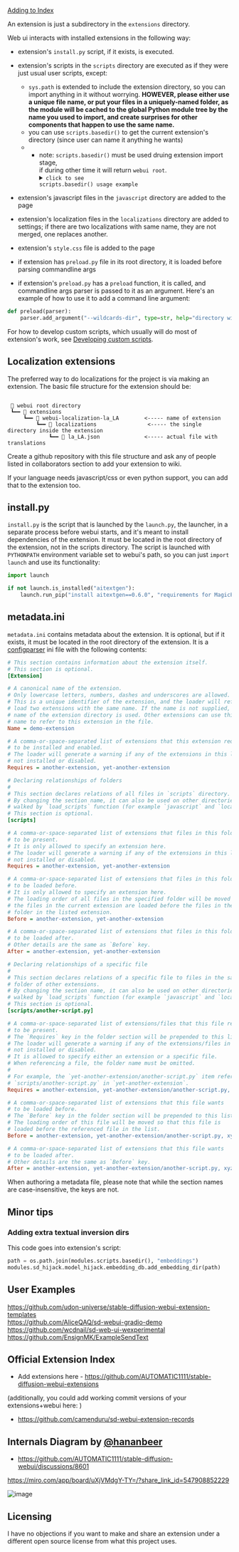[Adding to Index](#official-extension-index)

An extension is just a subdirectory in the `extensions` directory.

Web ui interacts with installed extensions in the following way:

- extension's `install.py` script, if it exists, is executed.
- extension's scripts in the `scripts` directory are executed as if they were just usual user scripts, except:
  - `sys.path` is extended to include the extension directory, so you can import anything in it without worrying. **HOWEVER, please either use a unique file name, or put your files in a uniquely-named folder, as the module will be cached to the global Python module tree by the name you used to import, and create surprises for other components that happen to use the same name.**
  - you can use `scripts.basedir()` to get the current extension's directory (since user can name it anything he wants)
  - - note: `scripts.basedir()` must be used druing extension import stage,<br>if during other time it will return `webui root`.<details><summary><code>click to see scripts.basedir() usage example</code></summary><p>
      > stable-diffusion-webui\extensions\example_extension_dir\scripts\example.py
      ```py
      from modules import scripts
      current_extension_directory = scripts.basedir()  # 'stable-diffusion-webui\extensions\example_extension_dir'
      # save it here for later use
      class ExampleScript(scripts.Script):
          def title(self):
              return 'Example script'
          def show(self, is_img2img):
              scripts.basedir()  # 'B:\GitHub\stable-diffusion-webui'
              return scripts.AlwaysVisible
      ```
      </p>
      </details> 

- extension's javascript files in the `javascript` directory are added to the page
- extension's localization files in the `localizations` directory are added to settings; if there are two localizations with same name, they are not merged, one replaces another.
- extension's `style.css` file is added to the page
- if extension has `preload.py` file in its root directory, it is loaded before parsing commandline args
- if extension's `preload.py` has a `preload` function, it is called, and commandline args parser is passed to it as an argument. Here's an example of how to use it to add a command line argument:
```python
def preload(parser):
    parser.add_argument("--wildcards-dir", type=str, help="directory with wildcards", default=None)
```

For how to develop custom scripts, which usually will do most of extension's work, see [Developing custom scripts](Developing-custom-scripts).

## Localization extensions
The preferred way to do localizations for the project is via making an extension. The basic file structure for the extension should be:

```

 📁 webui root directory
 ┗━━ 📁 extensions
     ┗━━ 📁 webui-localization-la_LA        <----- name of extension
         ┗━━ 📁 localizations                <----- the single directory inside the extension
             ┗━━ 📄 la_LA.json              <----- actual file with translations
```

Create a github repository with this file structure and ask any of people listed in collaborators section to add your extension to wiki.

If your language needs javascript/css or even python support, you can add that to the extension too.

## install.py
`install.py` is the script that is launched by the `launch.py`, the launcher, in a separate process before webui starts, and it's meant to install dependencies of the extension. It must be located in the root directory of the extension, not in the scripts directory. The script is launched with `PYTHONPATH` environment variable set to webui's path, so you can just `import launch` and use its functionality:

```python
import launch

if not launch.is_installed("aitextgen"):
    launch.run_pip("install aitextgen==0.6.0", "requirements for MagicPrompt")
```

## metadata.ini
`metadata.ini` contains metadata about the extension. It is optional, but if it exists, it must be located in the root directory of the extension. It is a [configparser](https://docs.python.org/3.10/library/configparser.html) ini file with the following contents:

```ini
# This section contains information about the extension itself.
# This section is optional.
[Extension]

# A canonical name of the extension. 
# Only lowercase letters, numbers, dashes and underscores are allowed. 
# This is a unique identifier of the extension, and the loader will refuse to 
# load two extensions with the same name. If the name is not supplied, the 
# name of the extension directory is used. Other extensions can use this 
# name to refer to this extension in the file.
Name = demo-extension

# A comma-or-space-separated list of extensions that this extension requires 
# to be installed and enabled.
# The loader will generate a warning if any of the extensions in this list is
# not installed or disabled.
Requires = another-extension, yet-another-extension

# Declaring relationships of folders
# 
# This section declares relations of all files in `scripts` directory.
# By changing the section name, it can also be used on other directories 
# walked by `load_scripts` function (for example `javascript` and `localization`).
# This section is optional.
[scripts]

# A comma-or-space-separated list of extensions that files in this folder requires
# to be present.
# It is only allowed to specify an extension here.
# The loader will generate a warning if any of the extensions in this list is
# not installed or disabled.
Requires = another-extension, yet-another-extension

# A comma-or-space-separated list of extensions that files in this folder wants
# to be loaded before. 
# It is only allowed to specify an extension here.
# The loading order of all files in the specified folder will be moved so that 
# the files in the current extension are loaded before the files in the same 
# folder in the listed extension.
Before = another-extension, yet-another-extension

# A comma-or-space-separated list of extensions that files in this folder wants
# to be loaded after.
# Other details are the same as `Before` key.
After = another-extension, yet-another-extension

# Declaring relationships of a specific file
# 
# This section declares relations of a specific file to files in the same 
# folder of other extensions.
# By changing the section name, it can also be used on other directories
# walked by `load_scripts` function (for example `javascript` and `localization`).
# This section is optional.
[scripts/another-script.py]

# A comma-or-space-separated list of extensions/files that this file requires
# to be present.
# The `Requires` key in the folder section will be prepended to this list.
# The loader will generate a warning if any of the extensions/files in this list is
# not installed or disabled.
# It is allowed to specify either an extension or a specific file.
# When referencing a file, the folder name must be omitted.
# 
# For example, the `yet-another-extension/another-script.py` item refers to 
# `scripts/another-script.py` in `yet-another-extension`.
Requires = another-extension, yet-another-extension/another-script.py, xyz_grid.py

# A comma-or-space-separated list of extensions that this file wants
# to be loaded before.
# The `Before` key in the folder section will be prepended to this list.
# The loading order of this file will be moved so that this file is 
# loaded before the referenced file in the list.
Before = another-extension, yet-another-extension/another-script.py, xyz_grid.py

# A comma-or-space-separated list of extensions that this file wants
# to be loaded after.
# Other details are the same as `Before` key.
After = another-extension, yet-another-extension/another-script.py, xyz_grid.py

```

When authoring a metadata file, please note that while the section names are case-insensitive, the keys are not.

## Minor tips
### Adding extra textual inversion dirs
This code goes into extension's script:
```python
path = os.path.join(modules.scripts.basedir(), "embeddings")
modules.sd_hijack.model_hijack.embedding_db.add_embedding_dir(path)
```
## User Examples
https://github.com/udon-universe/stable-diffusion-webui-extension-templates \
https://github.com/AliceQAQ/sd-webui-gradio-demo \
https://github.com/wcdnail/sd-web-ui-wexperimental \
https://github.com/EnsignMK/ExampleSendText

## Official Extension Index
- Add extensions here - https://github.com/AUTOMATIC1111/stable-diffusion-webui-extensions

(additionally, you could add working commit versions of your extensions+webui here: )

- https://github.com/camenduru/sd-webui-extension-records

## Internals Diagram by [@hananbeer](https://github.com/hananbeer)
- https://github.com/AUTOMATIC1111/stable-diffusion-webui/discussions/8601

https://miro.com/app/board/uXjVMdgY-TY=/?share_link_id=547908852229

![image](https://user-images.githubusercontent.com/98228077/229259967-15556a72-774c-44ba-bab5-687f854a0fc7.png)

## Licensing
I have no objections if you want to make and share an extension under a different open source license from what this project uses.
